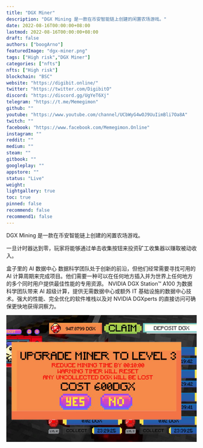 ```yaml
---
title: "DGX Miner"
description: "DGX Mining 是一款在币安智能链上创建的闲置农场游戏。"
date: 2022-08-16T00:00:00+08:00
lastmod: 2022-08-16T00:00:00+08:00
draft: false
authors: ["boogArno"]
featuredImage: "dgx-miner.png"
tags: ["High risk","DGX Miner"]
categories: ["nfts"]
nfts: ["High risk"]
blockchain: "BSC"
website: "https://digibit.online/"
twitter: "https://twitter.com/DigibitO"
discord: "https://discord.gg/UgYeT6Xj"
telegram: "https://t.me/Memegimon"
github: ""
youtube: "https://www.youtube.com/channel/UCbWyG4wOJ9UuIimBli7Oa8A"
twitch: ""
facebook: "https://www.facebook.com/Memegimon.Online"
instagram: ""
reddit: ""
medium: ""
steam: ""
gitbook: ""
googleplay: ""
appstore: ""
status: "Live"
weight: 
lightgallery: true
toc: true
pinned: false
recommend: false
recommend1: false
---
```

DGX Mining 是一款在币安智能链上创建的闲置农场游戏。

一旦计时器达到零，玩家将能够通过单击收集按钮来投资矿工收集器以赚取被动收入。

盒子里的 AI 数据中心
数据科学团队处于创新的前沿，但他们经常需要寻找可用的 AI 计算周期来完成项目。他们需要一种可以在任何地方插入并为世界上任何地方的多个同时用户提供最佳性能的专用资源。 NVIDIA DGX Station™ A100 为数据科学团队带来 AI 超级计算，提供无需数据中心或额外 IT 基础设施的数据中心技术。强大的性能、完全优化的软件堆栈以及对 NVIDIA DGXperts 的直接访问可确保更快地获得洞察力。

![dgxminer-dapp-other-bsc-image2_04ade63f773b6b0efadbd02155c53c26](dgxminer-dapp-other-bsc-image2_04ade63f773b6b0efadbd02155c53c26.png)
